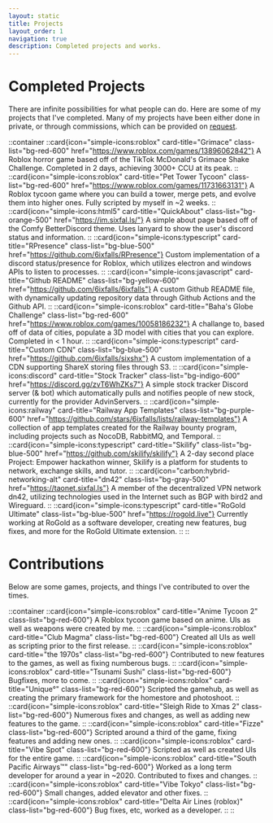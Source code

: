 ```yaml
---
layout: static
title: Projects
layout_order: 1
navigation: true
description: Completed projects and works.
---
```

# **Completed Projects**

There are infinite possibilities for what people can do. Here are some of my projects that I've completed. Many of my projects have been either done in private, or through commissions, which can be provided on [request](/ "Home").

::container
    ::card{icon="simple-icons:roblox" card-title="Grimace" class-list="bg-red-600" href="https://www.roblox.com/games/13896062842"}
    A Roblox horror game based off of the TikTok McDonald's Grimace Shake Challenge. Completed in 2 days, achieving 3000+ CCU at its peak.
    ::
    ::card{icon="simple-icons:roblox" card-title="Pet Tower Tycoon" class-list="bg-red-600" href="https://www.roblox.com/games/11731663131"}
    A Roblox tycoon game where you can build a tower, merge pets, and evolve them into higher ones. Fully scripted by myself in ~2 weeks.
    ::
    ::card{icon="simple-icons:html5" card-title="QuickAbout" class-list="bg-orange-500" href="https://im.sixfal.ls/"}
    A simple about page based off of the Comfy BetterDiscord theme. Uses lanyard to show the user's discord status and information.
    ::
    ::card{icon="simple-icons:typescript" card-title="RPresence" class-list="bg-blue-500" href="https://github.com/6ixfalls/RPresence"}
    Custom implementation of a discord status/presence for Roblox, which utilizes electron and windows APIs to listen to processes.
    ::
    ::card{icon="simple-icons:javascript" card-title="Github README" class-list="bg-yellow-600" href="https://github.com/6ixfalls/6ixfalls"}
    A custom Github README file, with dynamically updating repository data through Github Actions and the Github API.
    ::
    ::card{icon="simple-icons:roblox" card-title="Baha&apos;s Globe Challenge" class-list="bg-red-600" href="https://www.roblox.com/games/10058186232"}
    A challange to, based off of data of cities, populate a 3D model with cities that you can explore. Completed in < 1 hour.
    ::
    ::card{icon="simple-icons:typescript" card-title="Custom CDN" class-list="bg-blue-500" href="https://github.com/6ixfalls/sixshx"}
    A custom implementation of a CDN supporting ShareX storing files through S3.
    ::
    ::card{icon="simple-icons:discord" card-title="Stock Tracker" class-list="bg-indigo-600" href="https://discord.gg/zvT6WhZKs7"}
    A simple stock tracker Discord server (& bot) which automatically pulls and notifies people of new stock, currently for the provider AdvinServers.
    ::
    ::card{icon="simple-icons:railway" card-title="Railway App Templates" class-list="bg-purple-600" href="https://github.com/stars/6ixfalls/lists/railway-templates"}
    A collection of app templates created for the Railway bounty program, including projects such as NocoDB, RabbitMQ, and Temporal.
    ::
    ::card{icon="simple-icons:typescript" card-title="Skilify" class-list="bg-blue-500" href="https://github.com/skilify/skilify"}
    A 2-day second place Project: Empower hackathon winner, Skilify is a platform for students to network, exchange skills, and tutor.
    ::
    ::card{icon="carbon:hybrid-networking-alt" card-title="dn42" class-list="bg-gray-500" href="https://taonet.sixfal.ls"}
    A member of the decentralized VPN network dn42, utilizing technologies used in the Internet such as BGP with bird2 and Wireguard.
    ::
    ::card{icon="simple-icons:typescript" card-title="RoGold Ultimate" class-list="bg-blue-500" href="https://rogold.live"}
    Currently working at RoGold as a software developer, creating new features, bug fixes, and more for the RoGold Ultimate extension.
    ::
::

# **Contributions**

Below are some games, projects, and things I've contributed to over the times.

::container
    ::card{icon="simple-icons:roblox" card-title="Anime Tycoon 2" class-list="bg-red-600"}
    A Roblox tycoon game based on anime. UIs as well as weapons were created by me.
    ::
    ::card{icon="simple-icons:roblox" card-title="Club Magma" class-list="bg-red-600"}
    Created all UIs as well as scripting prior to the first release.
    ::
    ::card{icon="simple-icons:roblox" card-title="the 1970s" class-list="bg-red-600"}
    Contributed to new features to the games, as well as fixing numberous bugs.
    ::
    ::card{icon="simple-icons:roblox" card-title="Tsunami Sushi" class-list="bg-red-600"}
    Bugfixes, more to come.
    ::
    ::card{icon="simple-icons:roblox" card-title="Unique°" class-list="bg-red-600"}
    Scripted the gamehub, as well as creating the primary framework for the homestore and photoshoot.
    ::
    ::card{icon="simple-icons:roblox" card-title="Sleigh Ride to Xmas 2" class-list="bg-red-600"}
    Numerous fixes and changes, as well as adding new features to the game.
    ::
    ::card{icon="simple-icons:roblox" card-title="Fizze" class-list="bg-red-600"}
    Scripted around a third of the game, fixing features and adding new ones.
    ::
    ::card{icon="simple-icons:roblox" card-title="Vibe Spot" class-list="bg-red-600"}
    Scripted as well as created UIs for the entire game.
    ::
    ::card{icon="simple-icons:roblox" card-title="South Pacific Airways™" class-list="bg-red-600"}
    Worked as a long term developer for around a year in ~2020. Contributed to fixes and changes.
    ::
    ::card{icon="simple-icons:roblox" card-title="Vibe Tokyo" class-list="bg-red-600"}
    Small changes, added elevator and other fixes.
    ::
    ::card{icon="simple-icons:roblox" card-title="Delta Air Lines (roblox)" class-list="bg-red-600"}
    Bug fixes, etc, worked as a developer.
    ::
::